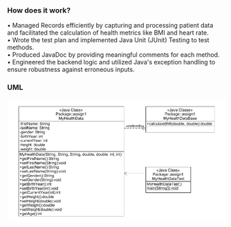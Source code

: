 <h3>How does it work?</h3>
<p>
  •	Managed Records efficiently by capturing and processing patient data and facilitated the calculation of health metrics like BMI and heart rate.<br>
  •	Wrote the test plan and implemented Java Unit (JUnit) Testing to test methods.<br>
  •	Produced JavaDoc by providing meaningful comments for each method.<br>
  •	Engineered the backend logic and utilized Java's exception handling to ensure robustness against erroneous inputs.<br>
</p>
<h3 align="left">UML</h3>
<p align="left">
  <img src="info/UML.png" width="650" />
</p>
